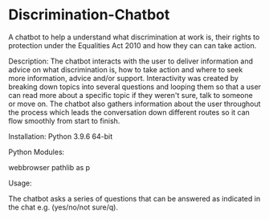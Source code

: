 # Discrimination-Chatbot
A chatbot to help a understand what discrimination at work is, their rights to protection under the Equalities Act 2010 and how they can can take action.

Description: The chatbot interacts with the user to deliver information and advice on what discrimination is, how to take action and where to seek more information, advice and/or support. Interactivity was created by breaking down topics into several questions and looping them so that a user can read more about a specific topic if they weren't sure, talk to someone or move on. The chatbot also gathers information about the user throughout the process which leads the conversation down different routes so it can flow smoothly from start to finish.

Installation: Python 3.9.6 64-bit

Python Modules:

webbrowser
pathlib as p

Usage:

The chatbot asks a series of questions that can be answered as indicated in the chat e.g. (yes/no/not sure/q).
